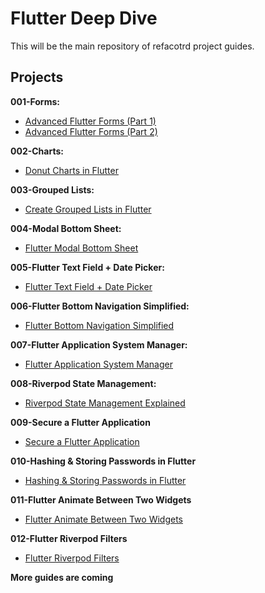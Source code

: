 # Flutter Deep Dive

This will be the main repository of refacotrd project guides.

## Projects

**001-Forms:**

- [Advanced Flutter Forms (Part 1)](https://medium.com/flutter-community/advanced-flutter-forms-part-1-e575422176ed)
- [Advanced Flutter Forms (Part 2)](https://medium.com/flutter-community/advanced-flutter-forms-part-2-5ba9a759c8a1)

**002-Charts:**

- [Donut Charts in Flutter](https://www.refactord.com/guides/donut-charts-in-flutter)

**003-Grouped Lists:**

- [Create Grouped Lists in Flutter](https://www.refactord.com/guides/create-grouped-lists-in-flutter)

**004-Modal Bottom Sheet:**

- [Flutter Modal Bottom Sheet](https://www.refactord.com/guides/flutter-modal-bottom-sheet)

**005-Flutter Text Field + Date Picker:**

- [Flutter Text Field + Date Picker](https://www.refactord.com/guides/flutter-text-field-date-picker)

**006-Flutter Bottom Navigation Simplified:**

- [Flutter Bottom Navigation Simplified](https://www.refactord.com/guides/flutter-bottom-navigation-simplified)

**007-Flutter Application System Manager:**

- [Flutter Application System Manager](https://www.refactord.com/guides/flutter-application-system-manager)

**008-Riverpod State Management:**

- [Riverpod State Management Explained](https://www.refactord.com/guides/riverpod-state-management-explained)

**009-Secure a Flutter Application**

- [Secure a Flutter Application](https://www.refactord.com/guides/secure-a-flutter-application)

**010-Hashing & Storing Passwords in Flutter**

- [Hashing & Storing Passwords in Flutter](https://www.refactord.com/guides/hashing-storing-passwords-in-flutter)

**011-Flutter Animate Between Two Widgets**

- [Flutter Animate Between Two Widgets](https://www.refactord.com/guides/flutter-animate-between-two-widgets)

**012-Flutter Riverpod Filters**

- [Flutter Riverpod Filters](https://www.refactord.com/guides/flutter-riverpod-filters)

**More guides are coming**


